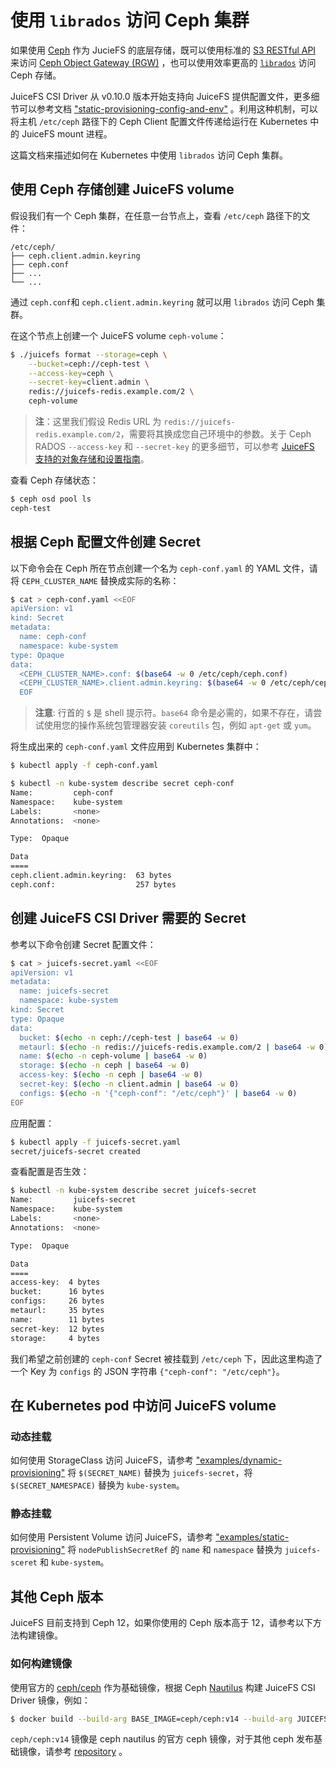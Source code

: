 # 使用 `librados` 访问 Ceph 集群      

如果使用 [Ceph](https://ceph.io/) 作为 JucieFS 的底层存储，既可以使用标准的  [S3 RESTful API](https://docs.ceph.com/en/latest/radosgw/s3/) 来访问 [Ceph Object Gateway (RGW)](https://docs.ceph.com/en/latest/radosgw/) ，也可以使用效率更高的  [`librados`](https://docs.ceph.com/en/latest/rados/api/librados/) 访问 Ceph 存储。

JuiceFS CSI Driver 从 v0.10.0 版本开始支持向 JuiceFS 提供配置文件，更多细节可以参考文档 ["static-provisioning-config-and-env"](https://github.com/juicedata/juicefs-csi-driver/tree/master/docs/zh_cn/examples/config-and-env.md) 。利用这种机制，可以将主机 `/etc/ceph` 路径下的 Ceph Client 配置文件传递给运行在 Kubernetes 中的 JuiceFS mount 进程。

这篇文档来描述如何在 Kubernetes 中使用 `librados` 访问 Ceph 集群。

## 使用 Ceph 存储创建 JuiceFS volume

假设我们有一个 Ceph 集群，在任意一台节点上，查看 `/etc/ceph` 路径下的文件：

```
/etc/ceph/
├── ceph.client.admin.keyring
├── ceph.conf
├── ...
└── ...
```

通过 `ceph.conf`和 `ceph.client.admin.keyring` 就可以用 `librados` 访问 Ceph 集群。

在这个节点上创建一个 JuiceFS volume `ceph-volume`：

```sh
$ ./juicefs format --storage=ceph \
    --bucket=ceph://ceph-test \
    --access-key=ceph \
    --secret-key=client.admin \
    redis://juicefs-redis.example.com/2 \
    ceph-volume
```

> **注**：这里我们假设 Redis URL 为 `redis://juicefs-redis.example.com/2`，需要将其换成您自己环境中的参数。关于 Ceph RADOS `--access-key` 和 `--secret-key` 的更多细节，可以参考 [JuiceFS 支持的对象存储和设置指南](https://juicefs.com/docs/zh/community/how_to_setup_object_storage#ceph-rados-)。

查看 Ceph 存储状态：

```sh
$ ceph osd pool ls
ceph-test
```

## 根据 Ceph 配置文件创建 Secret

以下命令会在 Ceph 所在节点创建一个名为 `ceph-conf.yaml` 的 YAML 文件，请将 `CEPH_CLUSTER_NAME` 替换成实际的名称：

```sh
$ cat > ceph-conf.yaml <<EOF
apiVersion: v1
kind: Secret
metadata:
  name: ceph-conf
  namespace: kube-system
type: Opaque
data:
  <CEPH_CLUSTER_NAME>.conf: $(base64 -w 0 /etc/ceph/ceph.conf)
  <CEPH_CLUSTER_NAME>.client.admin.keyring: $(base64 -w 0 /etc/ceph/ceph.client.admin.keyring)
  EOF
```

> **注意**: 行首的 `$` 是 shell 提示符。`base64` 命令是必需的，如果不存在，请尝试使用您的操作系统包管理器安装 `coreutils` 包，例如 `apt-get` 或 `yum`。

将生成出来的 `ceph-conf.yaml` 文件应用到 Kubernetes 集群中：

```bash
$ kubectl apply -f ceph-conf.yaml

$ kubectl -n kube-system describe secret ceph-conf
Name:         ceph-conf
Namespace:    kube-system
Labels:       <none>
Annotations:  <none>

Type:  Opaque

Data
====
ceph.client.admin.keyring:  63 bytes
ceph.conf:                  257 bytes
```

## 创建 JuiceFS CSI Driver 需要的 Secret

参考以下命令创建 Secret 配置文件：

```sh
$ cat > juicefs-secret.yaml <<EOF
apiVersion: v1
metadata:
  name: juicefs-secret
  namespace: kube-system
kind: Secret
type: Opaque
data:
  bucket: $(echo -n ceph://ceph-test | base64 -w 0)
  metaurl: $(echo -n redis://juicefs-redis.example.com/2 | base64 -w 0)
  name: $(echo -n ceph-volume | base64 -w 0)
  storage: $(echo -n ceph | base64 -w 0)
  access-key: $(echo -n ceph | base64 -w 0)
  secret-key: $(echo -n client.admin | base64 -w 0)
  configs: $(echo -n '{"ceph-conf": "/etc/ceph"}' | base64 -w 0)
EOF
```

应用配置：

```sh
$ kubectl apply -f juicefs-secret.yaml
secret/juicefs-secret created
```

查看配置是否生效：

```sh
$ kubectl -n kube-system describe secret juicefs-secret
Name:         juicefs-secret
Namespace:    kube-system
Labels:       <none>
Annotations:  <none>

Type:  Opaque

Data
====
access-key:  4 bytes
bucket:      16 bytes
configs:     26 bytes
metaurl:     35 bytes
name:        11 bytes
secret-key:  12 bytes
storage:     4 bytes
```

我们希望之前创建的 `ceph-conf` Secret 被挂载到 `/etc/ceph` 下，因此这里构造了一个 Key 为 `configs` 的 JSON 字符串 `{"ceph-conf": "/etc/ceph"}`。

## 在 Kubernetes pod 中访问 JuiceFS volume

### 动态挂载

如何使用 StorageClass 访问 JuiceFS，请参考 ["examples/dynamic-provisioning"](https://github.com/juicedata/juicefs-csi-driver/blob/master/docs/zh_cn/examples/dynamic-provisioning.md) 将 `$(SECRET_NAME)` 替换为 `juicefs-secret`，将 `$(SECRET_NAMESPACE)` 替换为 `kube-system`。

### 静态挂载

如何使用 Persistent Volume 访问 JuiceFS，请参考 ["examples/static-provisioning"](https://github.com/juicedata/juicefs-csi-driver/blob/master/docs/zh_cn/examples/static-provisioning.md) 将 `nodePublishSecretRef` 的 `name` 和 `namespace` 替换为 `juicefs-sceret` 和 `kube-system`。

## 其他 Ceph 版本

JuiceFS 目前支持到 Ceph 12，如果你使用的 Ceph 版本高于 12，请参考以下方法构建镜像。

### 如何构建镜像

使用官方的  [ceph/ceph](https://hub.docker.com/r/ceph/ceph) 作为基础镜像，根据 Ceph [Nautilus](https://docs.ceph.com/en/latest/releases/nautilus/) 构建 JuiceFS CSI Driver 镜像，例如：

```bash
$ docker build --build-arg BASE_IMAGE=ceph/ceph:v14 --build-arg JUICEFS_REPO_TAG=v0.16.2 -f ceph.Dockerfile -t juicefs-csi-driver:ceph-nautilus .
```

`ceph/ceph:v14` 镜像是 ceph nautilus 的官方 ceph 镜像，对于其他 ceph 发布基础镜像，请参考 [repository](https://hub.docker.com/r/ceph/ceph) 。

